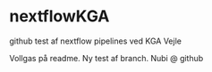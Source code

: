 # nextflowKGA
github test af nextflow pipelines ved KGA Vejle

Vollgas på readme. Ny test af branch. Nubi @ github
